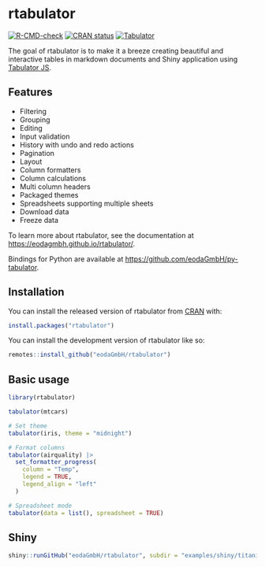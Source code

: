 
<!-- README.md is generated from README.Rmd. Please edit that file -->

# rtabulator

<!-- badges: start -->

[![R-CMD-check](https://github.com/eodaGmbH/rtabulator/actions/workflows/R-CMD-check.yaml/badge.svg)](https://github.com/eodaGmbH/rtabulator/actions/workflows/R-CMD-check.yaml)
[![CRAN
status](https://www.r-pkg.org/badges/version/rtabulator)](https://CRAN.R-project.org/package=rtabulator)
[![Tabulator](https://img.shields.io/badge/Tabulator-v6.2.5-blue.svg)](https://github.com/olifolkerd/tabulator/releases/tag/6.2.5)
<!-- badges: end -->

The goal of rtabulator is to make it a breeze creating beautiful and
interactive tables in markdown documents and Shiny application using
[Tabulator JS](https://tabulator.info/).

## Features

- Filtering
- Grouping
- Editing
- Input validation
- History with undo and redo actions
- Pagination
- Layout
- Column formatters
- Column calculations
- Multi column headers
- Packaged themes
- Spreadsheets supporting multiple sheets
- Download data
- Freeze data

To learn more about rtabulator, see the documentation at
<https://eodagmbh.github.io/rtabulator/>.

Bindings for Python are available at
<https://github.com/eodaGmbH/py-tabulator>.

## Installation

You can install the released version of rtabulator from
[CRAN](https://CRAN.R-project.org) with:

``` r
install.packages("rtabulator")
```

You can install the development version of rtabulator like so:

``` r
remotes::install_github("eodaGmbH/rtabulator")
```

## Basic usage

``` r
library(rtabulator)

tabulator(mtcars)

# Set theme
tabulator(iris, theme = "midnight")

# Format columns
tabulator(airquality) |>
  set_formatter_progress(
    column = "Temp",
    legend = TRUE,
    legend_align = "left"
  )

# Spreadsheet mode
tabulator(data = list(), spreadsheet = TRUE)
```

## Shiny

``` r
shiny::runGitHub("eodaGmbH/rtabulator", subdir = "examples/shiny/titanic")
```
